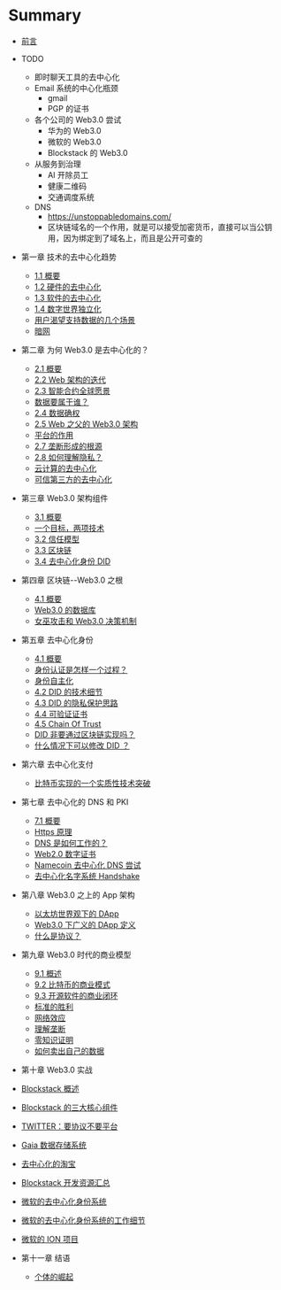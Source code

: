 # Summary

* [前言](intro.md)

* TODO
  - 即时聊天工具的去中心化
  - Email 系统的中心化瓶颈
    - gmail
    - PGP 的证书
  - 各个公司的 Web3.0 尝试
    - 华为的 Web3.0
    - 微软的 Web3.0
    - Blockstack 的 Web3.0
  - 从服务到治理
    - AI 开除员工
    - 健康二维码
    - 交通调度系统
  - DNS
    - https://unstoppabledomains.com/
    - 区块链域名的一个作用，就是可以接受加密货币，直接可以当公钥用，因为绑定到了域名上，而且是公开可查的

* 第一章 技术的去中心化趋势
  * [1.1 概要](01-tech/intro.md)
  * [1.2 硬件的去中心化](01-tech/hardware.md)
  * [1.3 软件的去中心化](01-tech/opensource.md)
  * [1.4 数字世界独立化](01-tech/decouple.md)
  * [用户渴望支持数据的几个场景](01-tech/cases.md)
  * [暗网](01-tech/dark.md)

* 第二章 为何 Web3.0 是去中心化的？
  * [2.1 概要](02-web3/intro.md)
  * [2.2 Web 架构的迭代](02-web3/history.md)
  * [2.3 智能合约全球愿景](02-web3/smart-c.md)
  * [数据要属于谁？](02-web3/who.md)
  * [2.4 数据确权](02-web3/own-data.md)
  * [2.5 Web 之父的 Web3.0 架构](02-web3/lee.md)
  * [平台的作用](02-web3/platform.md)
  * [2.7 垄断形成的根源](02-web3/monoply.md)
  * [2.8 如何理解隐私？](02-web3/crypto.md)
  * [云计算的去中心化](02-web3/cloud.md)
  * [可信第三方的去中心化](02-web3/ttp.md)

* 第三章 Web3.0 架构组件
  * [3.1 概要](03-comp/intro.md)
  * [一个目标，两项技术](03-comp/123.md)
  * [3.2 信任模型](03-comp/upgrade.md)
  * [3.3 区块链](03-comp/chain.md)
  * [3.4 去中心化身份 DID](03-comp/did.md)

* 第四章 区块链--Web3.0 之根
  * [4.1 概要](04-blockchain/intro.md)
  * [Web3.0 的数据库](04-blockchain/base.md)
  * [女巫攻击和 Web3.0 决策机制](04-blockchain/sybil.md)
  
* 第五章 去中心化身份
  * [4.1 概要](05-did/intro.md)
  * [身份认证是怎样一个过程？](05-did/auth.md)
  * [身份自主化](05-did/self-id.md)
  * [4.2 DID 的技术细节](05-did/details.md)
  * [4.3 DID 的隐私保护思路](05-did/privacy.md)
  * [4.4 可验证证书](05-did/vc.md)
  * [4.5 Chain Of Trust](05-did/cot.md)
  * [DID 非要通过区块链实现吗？](05-did/why-chain.md)
  * [什么情况下可以修改 DID ？](05-did/modify.md)

* 第六章 去中心化支付
  * [比特币实现的一个实质性技术突破](06-pay/bitcoin.md)

* 第七章 去中心化的 DNS 和 PKI
  * [7.1 概要](07-pki/intro.md)
  * [Https 原理](07-pki/https.md)
  * [DNS 是如何工作的？](07-pki/dns.md)
  * [Web2.0 数字证书](x)
  * [Namecoin 去中心化 DNS 尝试](07-pki/namecoin.md)
  * [去中心化名字系统 Handshake](07-pki/handshake.md)

* 第八章 Web3.0 之上的 App 架构
  * [以太坊世界观下的 DApp](08-app/e-dapp.md)
  * [Web3.0 下广义的 DApp 定义](08-app/my-dapp.md)
  * [什么是协议？](08-app/protocol.md)

* 第九章 Web3.0 时代的商业模型
  * [9.1 概述](09-model/intro.md)
  * [9.2 比特币的商业模式](09-model/co.md)
  * [9.3 开源软件的商业闭环](09-model/linux.md)
  * [标准的胜利](09-model/std.md)
  * [网络效应](09-model/network-effect.md)
  * [理解垄断](09-model/monoply.md)
  * [零知识证明](09-model/zk.md)
  * [如何卖出自己的数据](09-model/sell.md)

* 第十章 Web3.0 实战
 * [Blockstack 概述](10-blsk/bs-intro.md)
 * [Blockstack 的三大核心组件](10-blsk/three.md)
 * [TWITTER：要协议不要平台](02-web3/p-n-p.md)
 * [Gaia 数据存储系统](10-blsk/gaia.md)
 * [去中心化的淘宝](10-blsk/bazzar.md)
 * [Blockstack 开发资源汇总](10-blsk/refs.md)
 * [微软的去中心化身份系统](05-did/micro.md)
 * [微软的去中心化身份系统的工作细节](05-did/get.md)
 * [微软的 ION 项目](05-did/ion.md)

* 第十一章 结语
  * [个体的崛起](11-end/individual.md)
